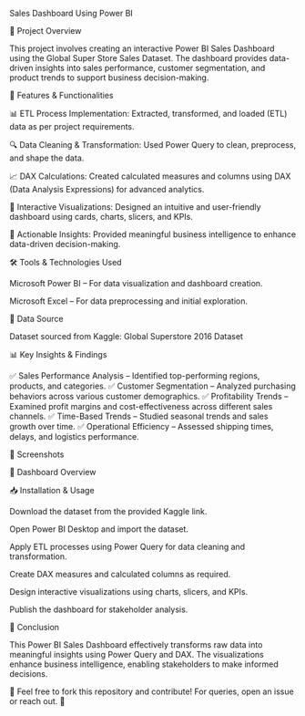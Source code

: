 Sales Dashboard Using Power BI



📌 Project Overview

This project involves creating an interactive Power BI Sales Dashboard using the Global Super Store Sales Dataset. The dashboard provides data-driven insights into sales performance, customer segmentation, and product trends to support business decision-making.

🚀 Features & Functionalities

📊 ETL Process Implementation: Extracted, transformed, and loaded (ETL) data as per project requirements.

🔍 Data Cleaning & Transformation: Used Power Query to clean, preprocess, and shape the data.

📈 DAX Calculations: Created calculated measures and columns using DAX (Data Analysis Expressions) for advanced analytics.

🎨 Interactive Visualizations: Designed an intuitive and user-friendly dashboard using cards, charts, slicers, and KPIs.

📢 Actionable Insights: Provided meaningful business intelligence to enhance data-driven decision-making.

🛠️ Tools & Technologies Used

Microsoft Power BI – For data visualization and dashboard creation.

Microsoft Excel – For data preprocessing and initial exploration.

📂 Data Source

Dataset sourced from Kaggle: Global Superstore 2016 Dataset

📊 Key Insights & Findings

✅ Sales Performance Analysis – Identified top-performing regions, products, and categories.
✅ Customer Segmentation – Analyzed purchasing behaviors across various customer demographics.
✅ Profitability Trends – Examined profit margins and cost-effectiveness across different sales channels.
✅ Time-Based Trends – Studied seasonal trends and sales growth over time.
✅ Operational Efficiency – Assessed shipping times, delays, and logistics performance.

📎 Screenshots

🔹 Dashboard Overview


📥 Installation & Usage

Download the dataset from the provided Kaggle link.

Open Power BI Desktop and import the dataset.

Apply ETL processes using Power Query for data cleaning and transformation.

Create DAX measures and calculated columns as required.

Design interactive visualizations using charts, slicers, and KPIs.

Publish the dashboard for stakeholder analysis.

📌 Conclusion

This Power BI Sales Dashboard effectively transforms raw data into meaningful insights using Power Query and DAX. The visualizations enhance business intelligence, enabling stakeholders to make informed decisions.

🔹 Feel free to fork this repository and contribute! For queries, open an issue or reach out. 🚀

